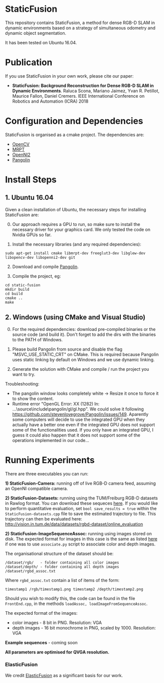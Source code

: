 # StaticFusion #

This repository contains StaticFusion, a method for dense RGB-D SLAM in dynamic environments based on a strategy of simultaneous odometry and dynamic object segmentation.

It has been tested on Ubuntu 16.04.

# Publication

If you use StaticFusion in your own work, please cite our paper:

* **StaticFusion: Background Reconstruction for Dense RGB-D SLAM in Dynamic Environments**. Raluca Scona, Mariano Jaimez, Yvan R. Petillot, Maurice Fallon, Daniel Cremers. IEEE International Conference on Robotics and Automation (ICRA) 2018

# Configuration and Dependencies
StaticFusion is organised as a cmake project. The dependencies are:
- [OpenCV](http://opencv.org/)
- [MRPT](http://www.mrpt.org/)
- [OpenNI2](https://structure.io/openni)
- [Pangolin](https://github.com/stevenlovegrove/Pangolin)

# Install Steps

## 1. Ubuntu 16.04

Given a clean installation of Ubuntu, the necessary steps for installing StaticFusion are:

0. Our approach requires a GPU to run, so make sure to install the necessary driver for your graphics card. We only tested the code on Nvidia GPUs so far.

1. Install the necessary libraries (and any required dependencies):

```sudo apt-get install cmake libmrpt-dev freeglut3-dev libglew-dev libopencv-dev libopenni2-dev git```

2. Download and compile [Pangolin](https://github.com/stevenlovegrove/Pangolin).

3. Compile the project, eg:

```
cd static-fusion 
mkdir build
cd build
cmake ..
make
```

## 2. Windows (using CMake and Visual Studio)

0. For the required dependencies: download pre-compiled binaries or the source code (and build it). Don't forget to add the dirs with the binaries to the PATH of Windows.

1. Please build Pangolin from source and disable the flag "MSVC_USE_STATIC_CRT" on CMake. This is required because Pangolin uses static linking by default on Windows and we use dynamic linking.

2. Generate the solution with CMake and compile / run the project you want to try.

Troubleshooting:
- The pangolin window looks completely white -> Resize it once to force it to show the content.
- Runtime error "OpenGL Error: XX (1282) In: ...\source\include\pangolin/gl/gl.hpp". We could solve it following https://github.com/stevenlovegrove/Pangolin/issues/149. Aparently some computers will decide to use the integrated GPU when they actually have a better one even if the integrated GPU does not support some of the functionalities used. If you only have an integrated GPU, I guess it could also happen that it does not support some of the operations implemented in our code...

# Running Experiments

There are three executables you can run:

**1) StaticFusion-Camera:** running off of live RGB-D camera feed, assuming an OpenNI compatible camera.

**2) StaticFusion-Datasets:** running using the TUM/Freiburg RGB-D datasets in Rawlog format. You can download these sequeces [here](https://www.mrpt.org/Collection_of_Kinect_RGBD_datasets_with_ground_truth_CVPR_TUM_2011). If you would like to perform quantitative evaluation, set ```bool save_results = true``` within the ```StaticFusion-datasets.cpp``` file to save the estimated trajectory to file. This trajectory can then be evaluated here: http://vision.in.tum.de/data/datasets/rgbd-dataset/online_evaluation

**2) StaticFusion-ImageSequenceAssoc:** running using images stored on disk. The expected format for images in this case is the same as listed [here](https://vision.in.tum.de/data/datasets/rgbd-dataset/tools) if one was to use ```associate.py``` script to associate color and depth images.

The organisational structure of the dataset should be:

``` 
/dataset/rgb/   - folder containing all color images
/dataset/depth/ - folder containing all depth images
/dataset/rgbd_assoc.txt
```

Where ```rgbd_assoc.txt``` contain a list of items of the form:

```timestamp1 /rgb/timestamp1.png timestamp2 /depth/timestamp2.png```

Should you wish to modify this, the code can be found in the file ```FrontEnd.cpp```, in the methods ```loadAssoc, loadImageFromSequenceAssoc```.

The expected format of the images:

- color images - 8 bit in PNG. Resolution: VGA
- depth images - 16 bit monochrome in PNG, scaled by 1000. Resolution: VGA

**Example sequences** - coming soon
               
**All parameters are optimised for QVGA resolution.**

### ElasticFusion
We credit [ElasticFusion](https://github.com/mp3guy/ElasticFusion) as a significant basis for our work.
